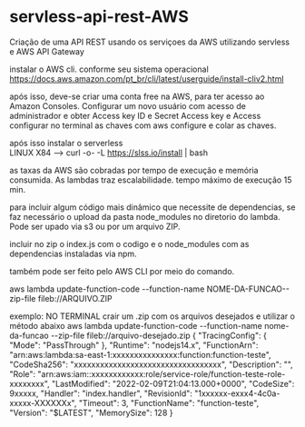 # servless-api-rest-AWS

Criação de uma API REST usando os serviçoes da AWS
utilizando servless e AWS API Gateway

instalar o AWS cli. conforme seu sistema operacional
https://docs.aws.amazon.com/pt_br/cli/latest/userguide/install-cliv2.html


após isso, deve-se criar uma conta free na AWS, para ter acesso ao Amazon Consoles.
Configurar um novo usuário com acesso de administrador e obter Access key ID e Secret Access key e Access
configurar no terminal  as chaves com aws configure e colar as chaves. 



após isso instalar o serverless  
LINUX X84 -->  curl -o- -L https://slss.io/install | bash


as taxas da AWS são cobradas por tempo de execução e memória consumida. As lambdas traz escalabilidade.
tempo máximo de execução 15 min. 

para incluir algum código mais dinâmico que necessite de dependencias, se faz necessário o upload da pasta node_modules no diretorio do lambda. 
Pode ser upado via s3 ou por um arquivo ZIP. 

incluir no zip o index.js com o codigo e o node_modules com as dependencias instaladas via npm.


também pode ser feito pelo AWS CLI por meio do comando.

aws lambda update-function-code --function-name NOME-DA-FUNCAO--zip-file fileb://ARQUIVO.ZIP

exemplo: 
                        NO TERMINAL 
                        crair um .zip com os arquivos desejados e utilizar o método abaixo
                        aws lambda update-function-code --function-name nome-da-funcao --zip-file fileb://arquivo-desejado.zip
                        {
                            "TracingConfig": {
                                "Mode": "PassThrough"
                            },
                            "Runtime": "nodejs14.x",
                            "FunctionArn": "arn:aws:lambda:sa-east-1:xxxxxxxxxxxxxxx:function:function-teste",
                            "CodeSha256": "xxxxxxxxxxxxxxxxxxxxxxxxxxxxxxxxxx",
                            "Description": "",
                            "Role": "arn:aws:iam::xxxxxxxxxxxx:role/service-role/function-teste-role-xxxxxxxx",
                            "LastModified": "2022-02-09T21:04:13.000+0000",
                            "CodeSize": 9xxxxx,
                            "Handler": "index.handler",
                            "RevisionId": "1xxxxxx-exxx4-4c0a-xxxxx-XXXXXXx",
                            "Timeout": 3,
                            "FunctionName": "function-teste",
                            "Version": "$LATEST",
                            "MemorySize": 128
                        }
